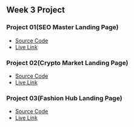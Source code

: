 ## **Week 3 Project**

### **Project 01(SEO Master Landing Page)**

- [Source Code]()
- [Live Link]()

### **Project 02(Crypto Market Landing Page)**

- [Source Code]()
- [Live Link]()

### **Project 03(Fashion Hub Landing Page)**

- [Source Code]()
- [Live Link]()